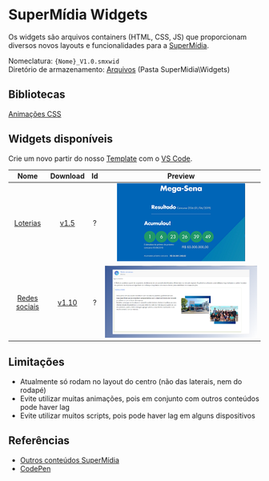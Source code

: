 # SuperMídia Widgets

Os widgets são arquivos containers (HTML, CSS, JS) que proporcionam diversos novos layouts e funcionalidades para a [SuperMídia](https://www.simix.com.br/solucoes/super-midia).

Nomeclatura: `{Nome}_V1.0.smxwid`  
Diretório de armazenamento: [Arquivos](http://az01.simix.com.br:81/Arquivos/) (Pasta SuperMidia\Widgets)

## Bibliotecas

[Animações CSS](_Libraries/ANIMATIONS.md)

## Widgets disponíveis

Crie um novo partir do nosso [Template](Template) com o [VS Code](https://code.visualstudio.com/).

| Nome                     | Download                                                                                          | Id  |Preview                                 |
|:------------------------:|:-------------------------------------------------------------------------------------------------:|:---:|:--------------------------------------:|
|[Loterias](Loteria)       | [v1.5](http://az01.simix.com.br:81/Arquivos/Arquivos/SuperMidia/Widgets/MegaSena_V1.6.smxwid)     | ?   |![Screenshot](Loteria/MegaSena/preview.png)      |
|[Redes sociais](Posts)    | [v1.10](http://az01.simix.com.br:81/Arquivos/Arquivos/SuperMidia/Widgets/Post_V1.11.smxwid)       | ?   |![Screenshot](Posts/preview.png)        |

## Limitações
- Atualmente só rodam no layout do centro (não das laterais, nem do rodapé)
- Evite utilizar muitas animações, pois em conjunto com outros conteúdos pode haver lag
- Evite utilizar muitos scripts, pois pode haver lag em alguns dispositivos

## Referências
- [Outros conteúdos SuperMídia](http://inst.supermidiadigital.com.br/site/conteudos/)
- [CodePen](https://codepen.io/)
